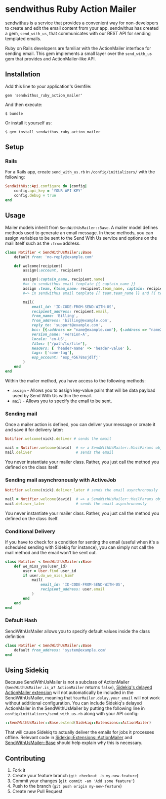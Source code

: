 # sendwithus Ruby Action Mailer

[sendwithus](http://sendwithus.com) is a service that provides a convenient way for non-developers
to create and edit the email content from your app. sendwithus has created a gem, `send_with_us`,
that communicates with our REST API for sending templated emails.

Ruby on Rails developers are familiar with the ActionMailer interface for sending email.  This
gem implements a small layer over the `send_with_us` gem that provides and ActionMailer-like API.

## Installation

Add this line to your application's Gemfile:

    gem 'sendwithus_ruby_action_mailer'

And then execute:

    $ bundle

Or install it yourself as:

    $ gem install sendwithus_ruby_action_mailer

## Setup

### Rails

For a Rails app, create `send_with_us.rb` in `/config/initializers/`
with the following:

```ruby
SendWithUs::Api.configure do |config|
    config.api_key = 'YOUR API KEY'
    config.debug = true
end
```

## Usage

Mailer models inherit from `SendWithUsMailer::Base`. A mailer model defines methods
used to generate an email message. In these methods, you can assign variables to be sent to
the Send With Us service and options on the mail itself such as the `:from` address.

`````Ruby
class Notifier < SendWithUsMailer::Base
    default from: 'no-reply@example.com'

    def welcome(recipient)
        assign(:account, recipient)

        assign(:captain_name, recipient.name)
        #=> in sendwithus email template {{ captain_name }}
        assign :team, {team_name: recipient.team_name, captain: recipient.name}
        #=> in sendwithus email template {{ team.team_name }} and {{ team.captain }} 

        mail(
            email_id: 'ID-CODE-FROM-SEND-WITH-US',
            recipient_address: recipient.email,
            from_name: 'Billing',
            from_address: 'billing@example.com',
            reply_to: 'support@example.com',
            bcc: [{:address => "name@example.com"}, {:address => "name2@example.com"}],
            version_name: 'version-A',
            locale: 'en-US',
            files: ["/path/to/file"],
            headers: { 'header-name' => 'header-value' },
            tags: ['some-tag'],
            esp_account: 'esp_45678asjdlfj'
        )
    end
end
`````

Within the mailer method, you have access to the following methods:

* `assign` - Allows you to assign key-value pairs that will be
  data payload used by Send With Us within the email.
* `mail` - Allows you to specify the email to be sent.


### Sending mail

Once a mailer action is defined, you can deliver your message or create it and save it
for delivery later:

`````Ruby
Notifier.welcome(nick).deliver # sends the email

mail = Notifier.welcome(david)  # => a SendWithUsMailer::MailParams object
mail.deliver                    # sends the email
`````

You never instantiate your mailer class. Rather, you just call the method you defined
on the class itself.

### Sending mail asynchronously with ActiveJob

`````Ruby
Notifier.welcome(nick).deliver_later # sends the email asynchronously

mail = Notifier.welcome(david)  # => a SendWithUsMailer::MailParams object
mail.deliver_later              # sends the email asynchronously
`````

You never instantiate your mailer class. Rather, you just call the method you defined
on the class itself.

### Conditional Delivery

If you have to check for a condition for senting the email (useful when it's a scheduled sending with Sidekiq for instance), you can simply not call the mail method and the email won't be sent out.

`````Ruby
class Notifier < SendWithUsMailer::Base
    def we_miss_you(user_id)
        user = User.find user_id
        if user.do_we_miss_him?
            mail(
                email_id: 'ID-CODE-FROM-SEND-WITH-US',
                recipient_address: user.email
            )
        end
    end
end
`````

### Default Hash

SendWithUsMailer allows you to specify default values inside the class definition:

`````Ruby
class Notifier < SendWithUsMailer::Base
    default from_address: 'system@example.com'
end
`````

## Using Sidekiq

Because SendWithUsMailer is not a subclass of ActionMailer (`SendWithUsMailer.is_a? ActionMailer` returns `false`), [Sidekiq's delayed ActionMailer extension](https://github.com/mperham/sidekiq/wiki/Delayed-extensions) will not automatically be included in the SendWithUsMailer, meaning that `YourMailer.delay.your_email` will not work without additional configuration. You can include Sidekiq's delayed ActionMailer in the SendWithUsMailer by putting the following line in `config/initializers/send_with_us.rb` along with your API config:

`````Ruby
::SendWithUsMailer::Base.extend(Sidekiq::Extensions::ActionMailer)
`````

That will cause Sidekiq to actually deliver the emails for jobs it processes offline. Relevant code in [Sidekiq::Extensions::ActionMailer](https://github.com/mperham/sidekiq/blob/master/lib/sidekiq/extensions/action_mailer.rb) and [SendWithUsMailer::Base](https://github.com/sendwithus/sendwithus_ruby_action_mailer/blob/master/lib/sendwithus_ruby_action_mailer/base.rb) should help explain why this is necessary.

## Contributing

1. Fork it
2. Create your feature branch (`git checkout -b my-new-feature`)
3. Commit your changes (`git commit -am 'Add some feature'`)
4. Push to the branch (`git push origin my-new-feature`)
5. Create new Pull Request
